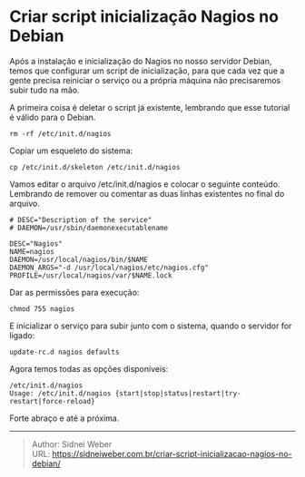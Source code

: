 # Criar script inicialização Nagios no Debian

Após a instalação e inicialização do Nagios no nosso servidor Debian, temos que configurar um script de inicialização, para que cada vez que a gente precisa reiniciar o serviço ou a própria máquina não precisaremos subir tudo na mão.

A primeira coisa é deletar o script já existente, lembrando que esse tutorial é válido para o Debian.

```shell
rm -rf /etc/init.d/nagios
```

Copiar um esqueleto do sistema:

```shell
cp /etc/init.d/skeleton /etc/init.d/nagios
```

Vamos editar o arquivo /etc/init.d/nagios e colocar o seguinte conteúdo. Lembrando de remover ou comentar as duas linhas existentes no final do arquivo.

```shell
# DESC="Description of the service"
# DAEMON=/usr/sbin/daemonexecutablename

DESC="Nagios"
NAME=nagios
DAEMON=/usr/local/nagios/bin/$NAME
DAEMON_ARGS="-d /usr/local/nagios/etc/nagios.cfg"
PROFILE=/usr/local/nagios/var/$NAME.lock
```

Dar as permissões para execução:

```shell
chmod 755 nagios
```

E inicializar o serviço para subir junto com o sistema, quando o servidor for ligado:

```shell
update-rc.d nagios defaults
```

Agora temos todas as opções disponíveis:

```shell
/etc/init.d/nagios
Usage: /etc/init.d/nagios {start|stop|status|restart|try-restart|force-reload}
```

Forte abraço e até a próxima.

---

> Author: Sidnei Weber  
> URL: https://sidneiweber.com.br/criar-script-inicializacao-nagios-no-debian/  

